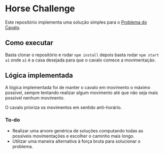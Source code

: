 # Horse Challenge

Este repositório implementa uma solução simples para o [Problema do Cavalo](https://pt.wikipedia.org/wiki/Problema_do_cavalo).

## Como executar

Basta clonar o repositório e rodar
`npm install` depois basta rodar `npm start a1` onde `a1` é a casa desejada para que o cavalo comece a movimentação.
## Lógica implementada

A lógica implementada foi de manter o cavalo em movimento o máximo possível, sempre tentando realizar algum movimento até que não seja mais possível nenhum movimento.

O cavalo prioriza os movimentos em sentido anti-horário.

### To-do
* Realizar uma arvore genérica de soluções computando todas as possíveis movimentações e escolher o caminho mais longo.
* Utilizar uma maneira alternativa à força bruta para solucionar o problema.



